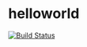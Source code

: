 # helloworld

[![Build Status](https://travis-ci.org/AshwiniK10/helloworld.svg?branch=master)](https://travis-ci.org/AshwiniK10/helloworld)
